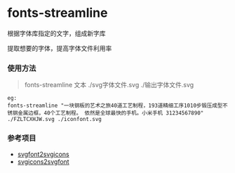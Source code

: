 fonts-streamline
================

根据字体库指定的文字，组成新字库

提取想要的字体，提高字体文件利用率

### 使用方法

> fonts-streamline 文本 ./svg字体文件.svg ./输出字体文件.svg

```
eg:
fonts-streamline "一块钢板的艺术之旅40道工艺制程，193道精细工序1010步锻压成型不锈钢金属边框，40个工艺制程。 依然是全球最快的手机。小米手机 31234567890" ./FZLTCXHJW.svg ./iconfont.svg
```


### 参考项目

* [svgfont2svgicons](https://github.com/nfroidure/svgfont2svgicons)
* [svgicons2svgfont](https://github.com/nfroidure/svgicons2svgfont)